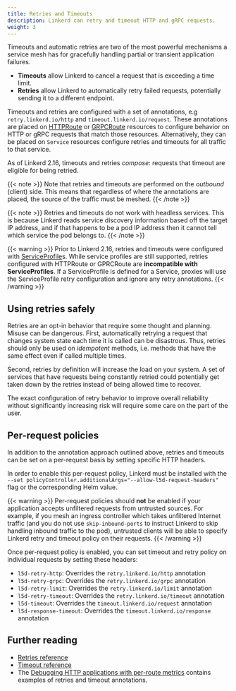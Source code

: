 ```yaml
---
title: Retries and Timeouts
description: Linkerd can retry and timeout HTTP and gRPC requests.
weight: 3
---
```


Timeouts and automatic retries are two of the most powerful mechanisms a service
mesh has for gracefully handling partial or transient application failures.

* **Timeouts** allow Linkerd to cancel a request that is exceeding a time
  limit.
* **Retries** allow Linkerd to automatically retry failed requests, potentially
  sending it to a different endpoint.

Timeouts and retries are configured with a set of annotations, e.g
`retry.linkerd.io/http` and `timeout.linkerd.io/request`. These annotations are
placed on [HTTPRoute] or [GRPCRoute] resources to configure behavior on HTTP or
gRPC requests that match those resources. Alternatively, they can be placed on
`Service` resources configure retries and timeouts for all traffic to that
service.

As of Linkerd 2.16, timeouts and retries *compose*: requests that timeout are
eligible for being retried.

{{< note >}}
Note that retries and timeouts are performed on the *outbound* (client) side.
This means that regardless of where the annotations are placed, the source of
the traffic must be meshed.
{{< /note >}}

{{< note >}}
Retries and timeouts do not work with headless services.  This is because
Linkerd reads service discovery information based off the target IP address, and
if that happens to be a pod IP address then it cannot tell which service the pod
belongs to.
{{< /note >}}

{{< warning >}}
Prior to Linkerd 2.16, retries and timeouts were configured with
[ServiceProfile](../../reference/service-profiles/)s. While service profiles are
still supported, retries configured with HTTPRoute or GPRCRoute are
**incompatible with ServiceProfiles**. If a ServiceProfile is defined for a
Service, proxies will use the ServiceProfile retry configuration and ignore any
retry annotations.
{{< /warning >}}

## Using retries safely

Retries are an opt-in behavior that require some thought and planning. Misuse
can be dangerous. First, automatically retrying a request that changes system
state each time it is called can be disastrous. Thus, retries should only be
used on _idempotent_ methods, i.e. methods that have the same effect even if
called multiple times.

Second, retries by definition will increase the load on your system. A set of
services that have requests being constantly retried could potentially get taken
down by the retries instead of being allowed time to recover.

The exact configuration of retry behavior to improve overall reliability
without significantly increasing risk will require some care on the part of the
user.

## Per-request policies

In addition to the annotation approach outlined above, retries and timeouts
can be set on a per-request basis by setting specific HTTP headers.

In order to enable this per-request policy, Linkerd must be installed with the
`--set policyController.additionalArgs="--allow-l5d-request-headers"` flag or
the corresponding Helm value.

{{< warning >}}
Per-request policies should **not** be enabled if your application accepts
unfiltered requests from untrusted sources. For example, if you mesh an ingress
controller which takes unfiltered Internet traffic (and you do not use
`skip-inbound-ports` to instruct Linkerd to skip handling inbound traffic to the
pod), untrusted clients will be able to specify Linkerd retry and timeout policy
on their requests.
{{< /warning >}}

Once per-request policy is enabled, you can set timeout and retry policy on
individual requests by setting these headers:

+ `l5d-retry-http`: Overrides the `retry.linkerd.io/http` annotation
+ `l5d-retry-grpc`: Overrides the `retry.linkerd.io/grpc` annotation
+ `l5d-retry-limit`: Overrides the `retry.linkerd.io/limit` annotation
+ `l5d-retry-timeout`: Overrides the `retry.linkerd.io/timeout` annotation
+ `l5d-timeout`: Overrides the `timeout.linkerd.io/request` annotation
+ `l5d-response-timeout`: Overrides the `timeout.linkerd.io/response` annotation

## Further reading

* [Retries reference](../../reference/retries/)
* [Timeout reference](../../reference/timeouts/)
* The [Debugging HTTP applications with per-route
  metrics](../../tasks/books/) contains examples of retries and timeout
  annotations.

[HTTPRoute]: ../../reference/httproute/
[GRPCRoute]: ../../reference/grpcroute/
